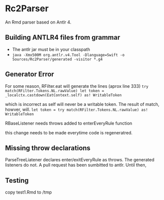 # Rc2Parser

An Rmd parser based on Antlr 4. 

## Building ANTLR4 files from grammar

* The antlr jar must be in your classpath
* `java -Xmx500M org.antlr.v4.Tool -Dlanguage=Swift -o Sources/Rc2Parser/generated -visitor *.g4`

## Generator Error

For some reason, RFilter.eat will generate the lines (aprox line 333)
	`try match(RFilter.Tokens.NL.rawValue)
	let token = _localctx.castdown(EatContext.self) as! WritableToken`

which is incorrect as self will never be a writable token. The result of match, howver, will. 
	`let token = try match(RFilter.Tokens.NL.rawValue) as! WritableToken`

RBaseListener needs throws added to enterEveryRule function

this change needs to be made everytime code is regeneratred.

## Missing throw declarations

ParseTreeLiatener declares enter/exitEveryRule as throws. The generated listeners do not. A pull request has been sumbitted to antlr.
Until then, 

## Testing

copy test1.Rmd to /tmp

